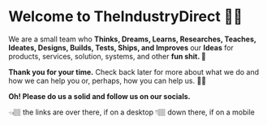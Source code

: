 # Welcome to TheIndustryDirect 👋🏽 

We are a small team who **Thinks, Dreams, Learns, Researches, Teaches, Ideates, Designs, Builds, Tests, Ships, and Improves** our **Ideas** for products, services, solution, systems, and other **fun shit. 💩**

**Thank you for your time.**
Check back later for more about what we do and how we can help you or, perhaps, how you can help us. 🤙🏽 

**Oh! Please do us a solid and follow us on our socials.**

👈🏽 the links are over there, if on a desktop 
👇🏽 down there, if on a mobile
